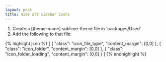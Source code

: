 ```yaml
---
layout: post
title: Hide ST3 sidebar icons
---
```




1. Create a [theme-name].sublime-theme file in 'packages/User/'
2. Add the following to that file:

{% highlight json %}
[
  {
    "class": "icon_file_type",
    "content_margin": [0,0]
  },
  {
    "class": "icon_folder",
    "content_margin": [0,0]
  },
  {
    "class": "icon_folder_loading",
    "content_margin": [0,0]
  }
]
{% endhighlight %}